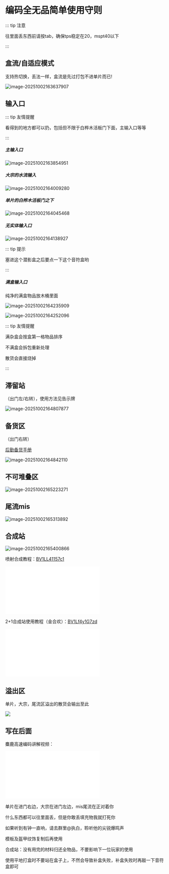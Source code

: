 # 编码全无品简单使用守则

::: tip 注意

往里面丢东西前请按tab，确保tps稳定在20，mspt40以下

:::

## 盒流/自适应模式

支持热切换，丢法一样，盒流是先过打包不进单片而已!

![image-20251002163637907](https://bu.dusays.com/2025/10/02/68de39976c4dd.webp)

## 输入口

::: tip 友情提醒

看得到的地方都可以扔，包括但不限于白桦木活板门下面，主输入口等等

:::

##### 主输入口

![image-20251002163854951](https://bu.dusays.com/2025/10/02/68de3a207adba.webp)

##### 大宗的水流输入

![image-20251002164009280](https://bu.dusays.com/2025/10/02/68de3a6b371b5.webp)

##### 单片的白桦木活板门之下

![image-20251002164045468](https://bu.dusays.com/2025/10/02/68de3a90275eb.webp)

##### 无实体输入口

![image-20251002164138927](https://bu.dusays.com/2025/10/02/68de3ac479871.webp)

::: tip 提示

塞进这个潜影盒之后要点一下这个音符盒哟

:::

##### 满盒输入口

纯净的满盒物品放木桶里面

![image-20251002164235909](https://bu.dusays.com/2025/10/02/68de3afd6e0ab.webp)

![image-20251002164252096](https://bu.dusays.com/2025/10/02/68de3b0d815fa.webp)

::: tip 友情提醒

满杂盒会按盒第一格物品排序

不满盒会拆包重新处理

散货会直接烧掉

:::

## 滞留站

（出门左/右转），使用方法见告示牌

![image-20251002164807877](https://bu.dusays.com/2025/10/02/68de3c495568b.webp)

## 备货区

（出门右转）

[后勤备货手册](/2-生电群组服/2.4-玩家文档/2.412-后勤备货手册.md)

![image-20251002164842110](https://bu.dusays.com/2025/10/02/68de3c6c3a236.webp)

## 不可堆叠区

![image-20251002165223271](https://bu.dusays.com/2025/10/02/68de3d48d74ab.webp)

## 尾流mis

![image-20251002165313892](https://bu.dusays.com/2025/10/02/68de3d7b58a78.webp)

## 合成站

![image-20251002165400866](https://bu.dusays.com/2025/10/02/68de3daa95b31.webp)

喷射合成教程：[BV1LL41157c1](https://www.bilibili.com/video/BV1LL41157c1?vd_source=5a1e0bd6abf097f74aab3fa311bb54e5)

<iframe src="//player.bilibili.com/player.html?isOutside=true&aid=465566841&bvid=BV1LL41157c1&cid=480564856&p=1" scrolling="no" border="0" frameborder="no" framespacing="0" allowfullscreen="true"></iframe>

2+1合成站使用教程（金合欢）：[BV1Lf4y1G7zd](https://www.bilibili.com/video/BV1Lf4y1G7zd?vd_source=5a1e0bd6abf097f74aab3fa311bb54e5)

<iframe src="//player.bilibili.com/player.html?isOutside=true&aid=292470629&bvid=BV1Lf4y1G7zd&cid=391817994&p=1" scrolling="no" border="0" frameborder="no" framespacing="0" allowfullscreen="true"></iframe>

## 溢出区

单片，大宗，尾流区溢出的散货会输出至此

![](https://bu.dusays.com/2025/10/02/68de3ce64f0e2.webp)

## 写在后面

麋鹿高速编码讲解视频：

<iframe src="//player.bilibili.com/player.html?isOutside=true&aid=114953121959816&bvid=BV1nehHztEBf&cid=31422156188&p=1" scrolling="no" border="0" frameborder="no" framespacing="0" allowfullscreen="true"></iframe>

单片在进门右边，大宗在进门左边，mis尾流在正对着你

什么东西都可以往里面丢，但是你敢丢填充物我就打死你

如果听到有钟一直响，请去群里@执白，聆听他的尖锐爆鸣声

模板及盔甲纹饰复制后再使用

合成站：没有用完的材料归还全物品，不要影响下一位玩家的使用

使用平地打盒时不要站在盒子上，不然会导致补盒失败，补盒失败时再敲一下音符盒即可

